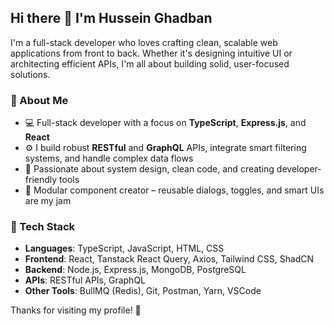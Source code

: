 ## Hi there 👋 I'm Hussein Ghadban

I'm a full-stack developer who loves crafting clean, scalable web applications from front to back. Whether it's designing intuitive UI or architecting efficient APIs, I'm all about building solid, user-focused solutions.

### 🚀 About Me
- 💻 Full-stack developer with a focus on **TypeScript**, **Express.js**, and **React**
- ⚙️ I build robust **RESTful** and **GraphQL** APIs, integrate smart filtering systems, and handle complex data flows
- 🧠 Passionate about system design, clean code, and creating developer-friendly tools
- 🧩 Modular component creator – reusable dialogs, toggles, and smart UIs are my jam

### 🔨 Tech Stack
- **Languages**: TypeScript, JavaScript, HTML, CSS
- **Frontend**: React, Tanstack React Query, Axios, Tailwind CSS, ShadCN
- **Backend**: Node.js, Express.js, MongoDB, PostgreSQL
- **APIs**: RESTful APIs, GraphQL
- **Other Tools**: BullMQ (Redis), Git, Postman, Yarn, VSCode

Thanks for visiting my profile! 🚀
